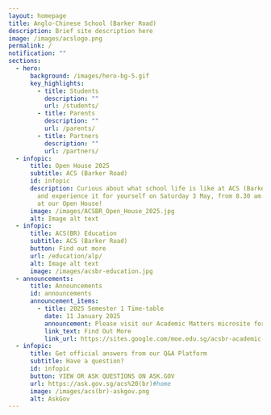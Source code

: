 ```yaml
---
layout: homepage
title: Anglo-Chinese School (Barker Road)
description: Brief site description here
image: /images/acslogo.png
permalink: /
notification: ""
sections:
  - hero:
      background: /images/hero-bg-5.gif
      key_highlights:
        - title: Students
          description: ""
          url: /students/
        - title: Parents
          description: ""
          url: /parents/
        - title: Partners
          description: ""
          url: /partners/
  - infopic:
      title: Open House 2025
      subtitle: ACS (Barker Road)
      id: infopic
      description: Curious about what school life is like at ACS (Barker Road)?  Come
        and experience it for yourself on Saturday 3 May, from 8.30 am to 12 pm,
        at our Open House!
      image: /images/ACSBR_Open_House_2025.jpg
      alt: Image alt text
  - infopic:
      title: ACS(BR) Education
      subtitle: ACS (Barker Road)
      button: Find out more
      url: /education/alp/
      alt: Image alt text
      image: /images/acsbr-education.jpg
  - announcements:
      title: Announcements
      id: announcements
      announcement_items:
        - title: 2025 Semester 1 Time-table
          date: 11 January 2025
          announcement: Please visit our Academic Matters microsite for more information.
          link_text: Find Out More
          link_url: https://sites.google.com/moe.edu.sg/acsbr-academic-matters
  - infopic:
      title: Get official answers from our Q&A Platform
      subtitle: Have a question?
      id: infopic
      button: VIEW OR ASK QUESTIONS ON ASK.GOV
      url: https://ask.gov.sg/acs%20(br)#home
      image: /images/acs(br)-askgov.png
      alt: AskGov
---
```

